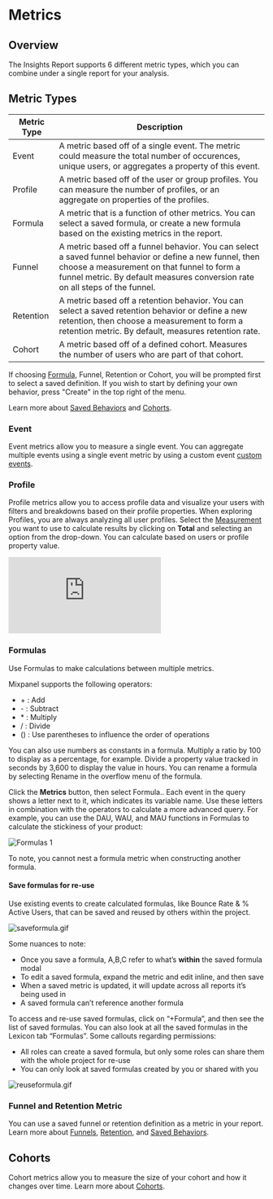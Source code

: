 # Metrics

## Overview
The Insights Report supports 6 different metric types, which you can combine under a single report for your analysis.

## Metric Types

| Metric Type | Description |
| --- | --- |
| Event | A metric based off of a single event. The metric could measure the total number of occurences, unique users, or aggregates a property of this event. |
| Profile | A metric based off of the user or group profiles. You can measure the number of profiles, or an aggregate on properties of the profiles. |
| Formula | A metric that is a function of other metrics. You can select a saved formula, or create a new formula based on the existing metrics in the report. |
| Funnel | A metric based off a funnel behavior. You can select a saved funnel behavior or define a new funnel, then choose a measurement on that funnel to form a funnel metric. By default measures conversion rate on all steps of the funnel. |
| Retention | A metric based off a retention behavior. You can select a saved retention behavior or define a new retention, then choose a measurement to form a retention metric. By default, measures retention rate. |
| Cohort | A metric based off of a defined cohort. Measures the number of users who are part of that cohort. |

If choosing [Formula](/docs/reports/insights/metrics#formulas), Funnel, Retention or Cohort, you will be prompted first to select a saved definition. If you wish to start by defining your own behavior, press "Create" in the top right of the menu.

Learn more about [Saved Behaviors](/docs/features/saved-behaviors) and [Cohorts](/docs/users/cohorts).

### Event

Event metrics allow you to measure a single event. You can aggregate multiple events using a single event metric by using a custom event [custom events](/docs/features/custom-events).

### Profile

Profile metrics allow you to access profile data and visualize your users with filters and breakdowns based on their profile properties. When exploring Profiles, you are always analyzing all user profiles. Select the [Measurement](/docs/reports/insights#measurements) you want to use to calculate results by clicking on **Total** and selecting an option from the drop-down. You can calculate based on users or profile property value.

<p style={{ position: 'relative', paddingBottom: '56.25%', height: 0, overflow: 'hidden' }}>
  <iframe src="https://www.loom.com/embed/dc5e909f2d7f427ca962e493e87894ad" frameborder="0" style={{ position: 'absolute', top: 0, left: 0, width: '100%', height: '100%' }} allowfullscreen></iframe>
</p>

### Formulas

Use Formulas to make calculations between multiple metrics.

Mixpanel supports the following operators:

- \+ : Add
- \- : Subtract
- \* : Multiply
- / : Divide
- () : Use parentheses to influence the order of operations

You can also use numbers as constants in a formula. Multiply a ratio by 100 to display as a percentage, for example. Divide a property value tracked in seconds by 3,600 to display the value in hours. You can rename a formula by selecting Rename in the overflow menu of the formula.

Click the **Metrics** button, then select Formula.. Each event in the query shows a letter next to it, which indicates its variable name. Use these letters in combination with the operators to calculate a more advanced query. For example, you can use the DAU, WAU, and MAU functions in Formulas to calculate the stickiness of your product:

![Formulas 1](/advanced-formulas-1.png)

To note, you cannot nest a formula metric when constructing another formula.

#### Save formulas for re-use

Use existing events to create calculated formulas, like Bounce Rate & % Active Users, that can be saved and reused by others within the project.

![saveformula.gif](/saveformula.gif)

Some nuances to note:
- Once you save a formula, A,B,C refer to what’s **within** the saved formula modal
- To edit a saved formula, expand the metric and edit inline, and then save
- When a saved metric is updated, it will update across all reports it’s being used in
- A saved formula can’t reference another formula

To access and re-use saved formulas, click on “+Formula”, and then see the list of saved formulas. You can also look at all the saved formulas in the Lexicon tab “Formulas”. Some callouts regarding permissions:
- All roles can create a saved formula, but only some roles can share them with the whole project for re-use
- You can only look at saved formulas created by you or shared with you

![reuseformula.gif](/reuseformula.gif)

### Funnel and Retention Metric

You can use a saved funnel or retention definition as a metric in your report. Learn more about [Funnels](docs/reports/funnels), [Retention](docs/reports/retention), and [Saved Behaviors](/docs/features/saved-behaviors).

## Cohorts

Cohort metrics allow you to measure the size of your cohort and how it changes over time. Learn more about [Cohorts](/docs/users/cohorts).
